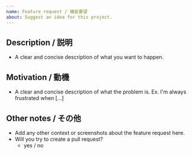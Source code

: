 ```yaml
---
name: Feature request / 機能要望
about: Suggest an idea for this project.
---
```


## Description / 説明

- A clear and concise description of what you want to happen.

## Motivation / 動機

- A clear and concise description of what the problem is. Ex. I'm always frustrated when [...]

## Other notes / その他

- Add any other context or screenshots about the feature request here.
- Will you try to create a pull request?
  - yes / no
